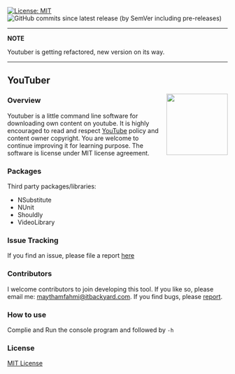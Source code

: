 [
![License: MIT](https://img.shields.io/badge/License-MIT-green.svg)](https://github.com/maythamfahmi/YouTuber/blob/master/LICENSE)
![GitHub commits since latest release (by SemVer including pre-releases)](https://img.shields.io/github/commits-since/maythamfahmi/youtuber/v2.0.0-beta.0?include_prereleases)

---
**NOTE**

Youtuber is getting refactored, new version on its way.

---

## YouTuber

<a href="https://github.com/maythamfahmi/wet-extractor/blob/master/LICENSE">
    <img src="https://github.com/maythamfahmi/YouTuber/blob/master/logo.png" align="right" height="140" width="140" >
</a>

### Overview
Youtuber is a little command line software for downloading own content on youtube. 
It is highly encouraged to read and respect [YouTube][1] policy and content owner copyright.
You are welcome to continue improving it for learning purpose.
The software is license under MIT license agreement.

### Packages
Third party packages/libraries:
- NSubstitute
- NUnit
- Shouldly
- VideoLibrary

### Issue Tracking
If you find an issue, please file a report [here](https://github.com/maythamfahmi/YouTuber/issues)

### Contributors
I welcome contributors to join developing this tool.
If you like so, please email me: maythamfahmi@itbackyard.com.
If you find bugs, please [report](https://github.com/maythamfahmi/YouTuber/issues).

### How to use
Complie and Run the console program and followed by `-h`

### License

[MIT License](https://github.com/maythamfahmi/YouTuber/blob/master/LICENSE)

[1]: http://youtube.com
